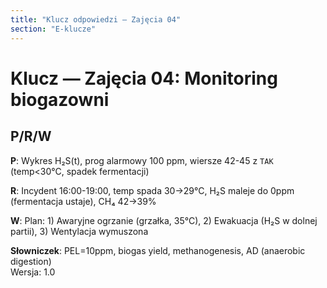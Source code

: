 ```yaml
---
title: "Klucz odpowiedzi — Zajęcia 04"
section: "E-klucze"
---
```


# Klucz — Zajęcia 04: Monitoring biogazowni

## P/R/W

**P**: Wykres H₂S(t), prog alarmowy 100 ppm, wiersze 42-45 z `TAK` (temp&lt;30°C, spadek fermentacji)

**R**: Incydent 16:00-19:00, temp spada 30→29°C, H₂S maleje do 0ppm (fermentacja ustaje), CH₄ 42→39%

**W**: Plan: 1) Awaryjne ogrzanie (grzałka, 35°C), 2) Ewakuacja (H₂S w dolnej partii), 3) Wentylacja wymuszona

**Słowniczek**: PEL=10ppm, biogas yield, methanogenesis, AD (anaerobic digestion)  
Wersja: 1.0
